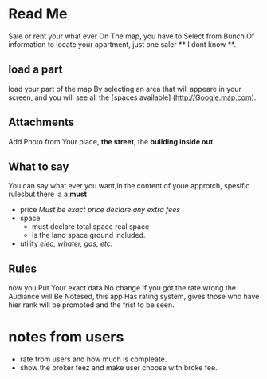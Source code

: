 # Read Me 

Sale or rent your what ever On The map, you have to Select from Bunch Of information to locate your apartment, just one saler ** I dont know  **.

## load a part
load your part of the map By selecting an area that will appeare in your screen, and you will see all the [spaces available] (http://Google.map.com).


## Attachments
Add Photo from Your place, **the street**, the **building inside out**. 

## What to say  
You can say what ever you want,in the content of youe approtch, spesific rulesbut there ia a **must** 
* price *Must be exact price declare any extra fees*
* space 
    * must declare total space real space 
    * is the land space ground included.
* utility *elec, whater, gas, etc.*



## Rules
now you Put Your exact data No change If you got the rate wrong the Audiance will Be Notesed, this app Has rating system, gives those who have hier rank will be promoted and the frist to be seen.




# notes from users
* rate from users and how much is compleate.
* show the broker feez and make user choose with broke fee.